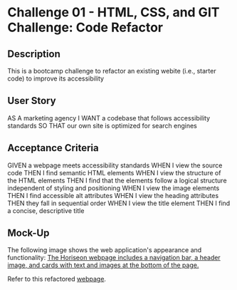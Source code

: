# Challenge 01 - HTML, CSS, and GIT Challenge: Code Refactor

## Description
This is a bootcamp challenge to refactor an existing webite (i.e., starter code) to improve its accessibility

## User Story
AS A marketing agency
I WANT a codebase that follows accessibility standards
SO THAT our own site is optimized for search engines

## Acceptance Criteria
GIVEN a webpage meets accessibility standards
WHEN I view the source code
THEN I find semantic HTML elements
WHEN I view the structure of the HTML elements
THEN I find that the elements follow a logical structure independent of styling and positioning
WHEN I view the image elements
THEN I find accessible alt attributes
WHEN I view the heading attributes
THEN they fall in sequential order
WHEN I view the title element
THEN I find a concise, descriptive title

## Mock-Up

The following image shows the web application's appearance and functionality:
[The Horiseon webpage includes a navigation bar, a header image, and cards with text and images at the bottom of the page.]() 

Refer to this refactored [webpage](). 